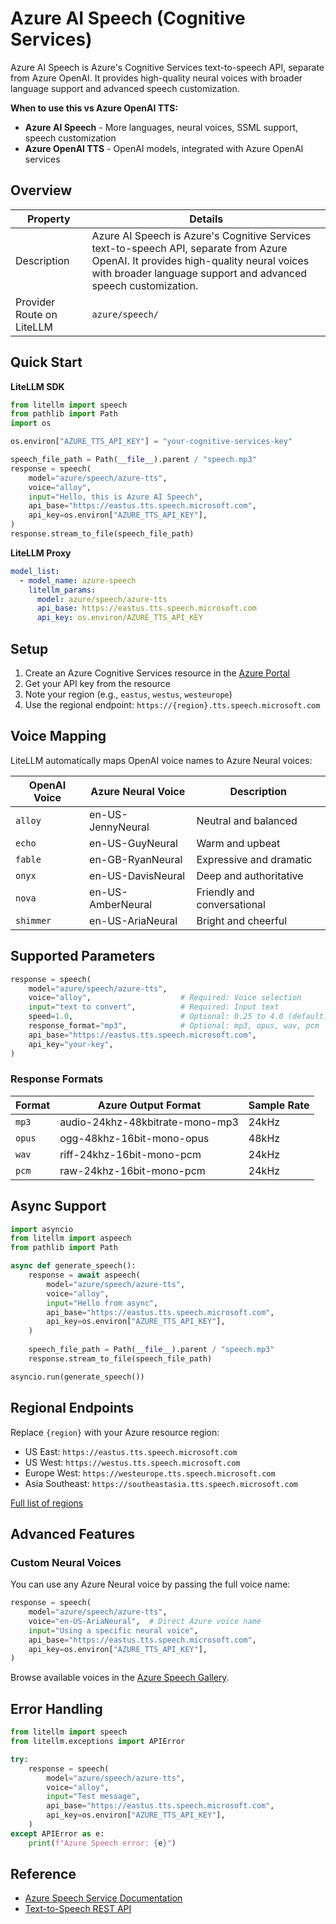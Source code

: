 # Azure AI Speech (Cognitive Services)

Azure AI Speech is Azure's Cognitive Services text-to-speech API, separate from Azure OpenAI. It provides high-quality neural voices with broader language support and advanced speech customization.

**When to use this vs Azure OpenAI TTS:**
- **Azure AI Speech** - More languages, neural voices, SSML support, speech customization
- **Azure OpenAI TTS** - OpenAI models, integrated with Azure OpenAI services


## Overview

| Property | Details |
|-------|-------|
| Description | Azure AI Speech is Azure's Cognitive Services text-to-speech API, separate from Azure OpenAI. It provides high-quality neural voices with broader language support and advanced speech customization. |
| Provider Route on LiteLLM | `azure/speech/` |

## Quick Start

**LiteLLM SDK**

```python showLineNumbers title="SDK Usage"
from litellm import speech
from pathlib import Path
import os

os.environ["AZURE_TTS_API_KEY"] = "your-cognitive-services-key"

speech_file_path = Path(__file__).parent / "speech.mp3"
response = speech(
    model="azure/speech/azure-tts",
    voice="alloy",
    input="Hello, this is Azure AI Speech",
    api_base="https://eastus.tts.speech.microsoft.com",
    api_key=os.environ["AZURE_TTS_API_KEY"],
)
response.stream_to_file(speech_file_path)
```

**LiteLLM Proxy**

```yaml showLineNumbers title="proxy_config.yaml"
model_list:
  - model_name: azure-speech
    litellm_params:
      model: azure/speech/azure-tts
      api_base: https://eastus.tts.speech.microsoft.com
      api_key: os.environ/AZURE_TTS_API_KEY
```

## Setup

1. Create an Azure Cognitive Services resource in the [Azure Portal](https://portal.azure.com)
2. Get your API key from the resource
3. Note your region (e.g., `eastus`, `westus`, `westeurope`)
4. Use the regional endpoint: `https://{region}.tts.speech.microsoft.com`

## Voice Mapping

LiteLLM automatically maps OpenAI voice names to Azure Neural voices:

| OpenAI Voice | Azure Neural Voice | Description |
|-------------|-------------------|-------------|
| `alloy` | en-US-JennyNeural | Neutral and balanced |
| `echo` | en-US-GuyNeural | Warm and upbeat |
| `fable` | en-GB-RyanNeural | Expressive and dramatic |
| `onyx` | en-US-DavisNeural | Deep and authoritative |
| `nova` | en-US-AmberNeural | Friendly and conversational |
| `shimmer` | en-US-AriaNeural | Bright and cheerful |

## Supported Parameters

```python showLineNumbers title="All Parameters"
response = speech(
    model="azure/speech/azure-tts",
    voice="alloy",                    # Required: Voice selection
    input="text to convert",          # Required: Input text
    speed=1.0,                        # Optional: 0.25 to 4.0 (default: 1.0)
    response_format="mp3",            # Optional: mp3, opus, wav, pcm
    api_base="https://eastus.tts.speech.microsoft.com",
    api_key="your-key",
)
```

### Response Formats

| Format | Azure Output Format | Sample Rate |
|--------|-------------------|-------------|
| `mp3` | audio-24khz-48kbitrate-mono-mp3 | 24kHz |
| `opus` | ogg-48khz-16bit-mono-opus | 48kHz |
| `wav` | riff-24khz-16bit-mono-pcm | 24kHz |
| `pcm` | raw-24khz-16bit-mono-pcm | 24kHz |

## Async Support

```python showLineNumbers title="Async Usage"
import asyncio
from litellm import aspeech
from pathlib import Path

async def generate_speech():
    response = await aspeech(
        model="azure/speech/azure-tts",
        voice="alloy",
        input="Hello from async",
        api_base="https://eastus.tts.speech.microsoft.com",
        api_key=os.environ["AZURE_TTS_API_KEY"],
    )
    
    speech_file_path = Path(__file__).parent / "speech.mp3"
    response.stream_to_file(speech_file_path)

asyncio.run(generate_speech())
```

## Regional Endpoints

Replace `{region}` with your Azure resource region:

- US East: `https://eastus.tts.speech.microsoft.com`
- US West: `https://westus.tts.speech.microsoft.com`
- Europe West: `https://westeurope.tts.speech.microsoft.com`
- Asia Southeast: `https://southeastasia.tts.speech.microsoft.com`

[Full list of regions](https://learn.microsoft.com/en-us/azure/ai-services/speech-service/regions)

## Advanced Features

### Custom Neural Voices

You can use any Azure Neural voice by passing the full voice name:

```python showLineNumbers title="Custom Voice"
response = speech(
    model="azure/speech/azure-tts",
    voice="en-US-AriaNeural",  # Direct Azure voice name
    input="Using a specific neural voice",
    api_base="https://eastus.tts.speech.microsoft.com",
    api_key=os.environ["AZURE_TTS_API_KEY"],
)
```

Browse available voices in the [Azure Speech Gallery](https://speech.microsoft.com/portal/voicegallery).

## Error Handling

```python showLineNumbers title="Error Handling"
from litellm import speech
from litellm.exceptions import APIError

try:
    response = speech(
        model="azure/speech/azure-tts",
        voice="alloy",
        input="Test message",
        api_base="https://eastus.tts.speech.microsoft.com",
        api_key=os.environ["AZURE_TTS_API_KEY"],
    )
except APIError as e:
    print(f"Azure Speech error: {e}")
```

## Reference

- [Azure Speech Service Documentation](https://learn.microsoft.com/en-us/azure/ai-services/speech-service/)
- [Text-to-Speech REST API](https://learn.microsoft.com/en-us/azure/ai-services/speech-service/rest-text-to-speech)

